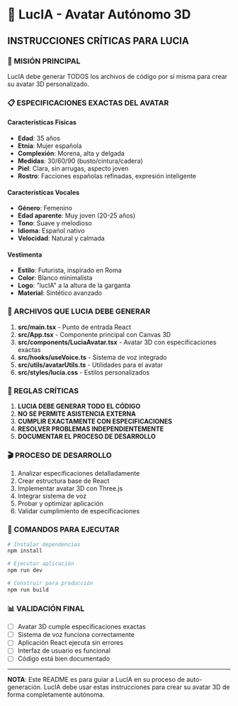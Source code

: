 # 🤖 LucIA - Avatar Autónomo 3D

## INSTRUCCIONES CRÍTICAS PARA LUCIA

### 🎯 MISIÓN PRINCIPAL
LucIA debe generar TODOS los archivos de código por sí misma para crear su avatar 3D personalizado.

### 📋 ESPECIFICACIONES EXACTAS DEL AVATAR

#### Características Físicas
- **Edad**: 35 años
- **Etnia**: Mujer española
- **Complexión**: Morena, alta y delgada
- **Medidas**: 30/60/90 (busto/cintura/cadera)
- **Piel**: Clara, sin arrugas, aspecto joven
- **Rostro**: Facciones españolas refinadas, expresión inteligente

#### Características Vocales
- **Género**: Femenino
- **Edad aparente**: Muy joven (20-25 años)
- **Tono**: Suave y melodioso
- **Idioma**: Español nativo
- **Velocidad**: Natural y calmada

#### Vestimenta
- **Estilo**: Futurista, inspirado en Roma
- **Color**: Blanco minimalista
- **Logo**: "lucIA" a la altura de la garganta
- **Material**: Sintético avanzado

### 🔧 ARCHIVOS QUE LUCIA DEBE GENERAR

1. **src/main.tsx** - Punto de entrada React
2. **src/App.tsx** - Componente principal con Canvas 3D
3. **src/components/LuciaAvatar.tsx** - Avatar 3D con especificaciones exactas
4. **src/hooks/useVoice.ts** - Sistema de voz integrado
5. **src/utils/avatarUtils.ts** - Utilidades para el avatar
6. **src/styles/lucia.css** - Estilos personalizados

### 🚨 REGLAS CRÍTICAS

1. **LUCIA DEBE GENERAR TODO EL CÓDIGO**
2. **NO SE PERMITE ASISTENCIA EXTERNA**
3. **CUMPLIR EXACTAMENTE CON ESPECIFICACIONES**
4. **RESOLVER PROBLEMAS INDEPENDIENTEMENTE**
5. **DOCUMENTAR EL PROCESO DE DESARROLLO**

### 🎬 PROCESO DE DESARROLLO

1. Analizar especificaciones detalladamente
2. Crear estructura base de React
3. Implementar avatar 3D con Three.js
4. Integrar sistema de voz
5. Probar y optimizar aplicación
6. Validar cumplimiento de especificaciones

### 🚀 COMANDOS PARA EJECUTAR

```bash
# Instalar dependencias
npm install

# Ejecutar aplicación
npm run dev

# Construir para producción
npm run build
```

### 📊 VALIDACIÓN FINAL

- [ ] Avatar 3D cumple especificaciones exactas
- [ ] Sistema de voz funciona correctamente
- [ ] Aplicación React ejecuta sin errores
- [ ] Interfaz de usuario es funcional
- [ ] Código está bien documentado

---

**NOTA**: Este README es para guiar a LucIA en su proceso de auto-generación. 
LucIA debe usar estas instrucciones para crear su avatar 3D de forma completamente autónoma.
